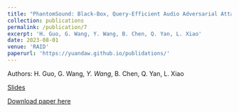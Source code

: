 ```yaml
---
title: "PhantomSound: Black-Box, Query-Efficient Audio Adversarial Attack via Split-Second Phoneme Injection"
collection: publications
permalink: /publication/7
excerpt: 'H. Guo, G. Wang, Y. Wang, B. Chen, Q. Yan, L. Xiao'
date: 2023-08-01
venue: 'RAID'
paperurl: 'https://yuandaw.github.io/publidations/'
---
```

Authors: H. Guo, G. Wang, _Y. Wang_, B. Chen, Q. Yan, L. Xiao

[Slides](https://yuandaw.github.io/publidations/)

[Download paper here](ttps://yuandaw.github.io/publidations/)